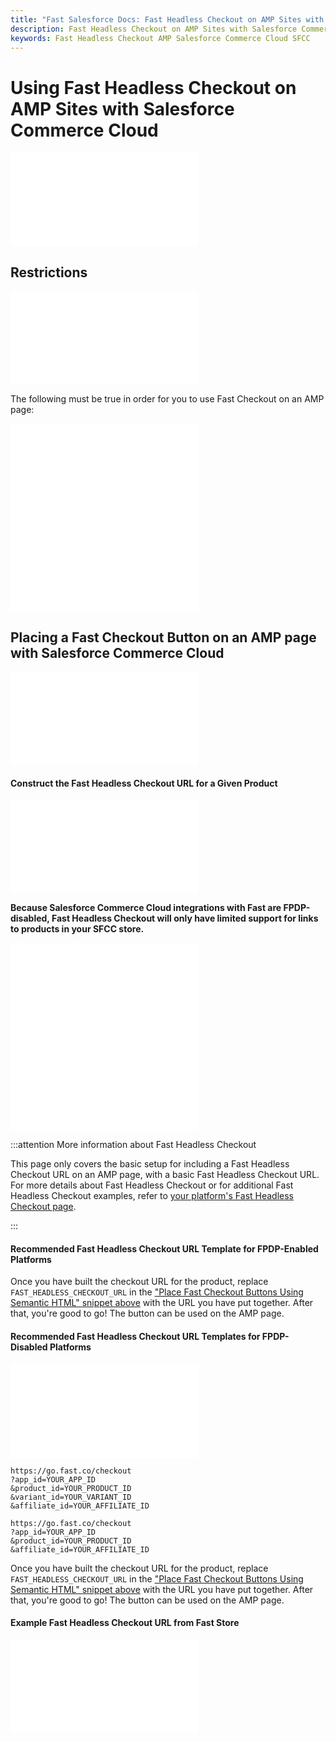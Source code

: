 ```yaml
---
title: "Fast Salesforce Docs: Fast Headless Checkout on AMP Sites with Salesforce Commerce Cloud"
description: Fast Headless Checkout on AMP Sites with Salesforce Commerce Cloud
keywords: Fast Headless Checkout AMP Salesforce Commerce Cloud SFCC
---
```


# Using Fast Headless Checkout on AMP Sites with Salesforce Commerce Cloud

<embed src="/reusables/for-developers/_platform_headless_all_amp_banner_info_about_amp.md" />

## Restrictions

<embed src="/reusables/for-developers/_platform_headless_all_amp_banner_additional_future_requirements.md" />

The following must be true in order for you to use Fast Checkout on an AMP page:

<embed src="/reusables/for-developers/_platform_headless_all_requirement_catalog_integration.md" />

<embed src="/reusables/for-developers/_platform_headless_all_amp_why_headless_workaround_needed_for_amp_pages.md" />

## Placing a Fast Checkout Button on an AMP page with Salesforce Commerce Cloud

<embed src="/reusables/for-developers/_platform_headless_all_amp_full_custom_styles_and_semantic_HTML_including_snippets.md" />

#### Construct the Fast Headless Checkout URL for a Given Product

<embed src="/reusables/for-developers/_platform_headless_all_headless_intro_difference_fpdp_enabled_vs_disabled.md" />

**Because Salesforce Commerce Cloud integrations with Fast are FPDP-disabled, Fast Headless Checkout will only have limited support for links to products in your SFCC store.**

<embed src="/reusables/for-developers/_platform_headless_fpdp_disabled_banner_support_recommendation.md" />

<embed src="/reusables/for-developers/_platform_headless_all_table_url_parameters_and_html_attributes.md" />

:::attention More information about Fast Headless Checkout

This page only covers the basic setup for including a Fast Headless Checkout URL on an AMP page, with a basic Fast Headless Checkout URL. For more details about Fast Headless Checkout or for additional Fast Headless Checkout examples, refer to [your platform's Fast Headless Checkout page](./use-fast-headless-checkout.md).

:::

#### Recommended Fast Headless Checkout URL Template for FPDP-Enabled Platforms

Once you have built the checkout URL for the product, replace `FAST_HEADLESS_CHECKOUT_URL` in the ["Place Fast Checkout Buttons Using Semantic HTML" snippet above](#place-fast-checkout-buttons-using-semantic-html) with the URL you have put together. After that, you're good to go! The button can be used on the AMP page.

#### Recommended Fast Headless Checkout URL Templates for FPDP-Disabled Platforms

<embed src="/reusables/for-developers/_platform_headless_sfcc_restrictions.md" />

```http Template Fast Headless Checkout URL for Specific Product Variant
https://go.fast.co/checkout
?app_id=YOUR_APP_ID
&product_id=YOUR_PRODUCT_ID
&variant_id=YOUR_VARIANT_ID
&affiliate_id=YOUR_AFFILIATE_ID
```

```http Template Fast Headless Checkout URL for Product with Only 1 Variant
https://go.fast.co/checkout
?app_id=YOUR_APP_ID
&product_id=YOUR_PRODUCT_ID
&affiliate_id=YOUR_AFFILIATE_ID
```

Once you have built the checkout URL for the product, replace `FAST_HEADLESS_CHECKOUT_URL` in the ["Place Fast Checkout Buttons Using Semantic HTML" snippet above](#place-fast-checkout-buttons-using-semantic-html) with the URL you have put together. After that, you're good to go! The button can be used on the AMP page.

#### Example Fast Headless Checkout URL from Fast Store

<embed src="/reusables/for-developers/_platform_headless_all_example_fast_store_headless_checkout_url.md" />
